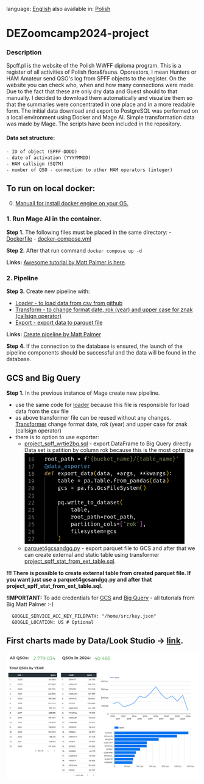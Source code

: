 <!--multilang v0 en:README.md pl:READMEPL.md -->
<!--multilang buttons-->

language: [English](README.md) also available in:
[Polish](READMEPL.md)

<!--lang:en-->

# DEZoomcamp2024-project

### Description
Spcff.pl is the website of the Polish WWFF diploma program. This is a register of all activities of Polish flora&fauna. Oporeators, I mean Hunters or HAM Amateur send QSO's log from SPFF objects to the register. On the website you can check who, when and how many connections were made. Due to the fact that these are only dry data and Guest should to that manually. I decided to download them automatically and visualize them so that the summaries were concentrated in one place and in a more readable form. The initial data download and export to PostgreSQL was performed on a local environment using Docker and Mage AI. Simple transformation data was made by Mage. The scripts have been included in the repository.


#### Data set structure:
```
- ID of object (SPFF-DDDD)
- date of activation (YYYYMMDD)
- HAM callsign (SQ7M)
- number of QSO - connection to other HAM operators (integer)
```

## To run on local docker:

0. [Manuall for install docker engine on your OS.](https://docs.docker.com/engine/install/)


### 1. Run Mage AI in the container.  

**Step 1.** The following files must be placed in the same directory:
      - [Dockerfile](https://github.com/mik19821/dezoomcamp2024-project/blob/main/Dockerfile) 
      - [docker-compose.yml](https://github.com/mik19821/dezoomcamp2024-project/blob/main/docker-compose.yml)
   
   **Step 2.** After that run command ``` docker compose up -d ```
   
   **Links:** [Awesome tutorial by Matt Palmer is here](https://youtu.be/2SV-av3L3-k?feature=shared).  

### 2. Pipeline
   **Step 3.** Create new pipeline with:
   - [Loader - to load data from csv from github](https://github.com/mik19821/dezoomcamp2024-project/blob/main/mage-local/data_loaders/project_spff_loader.py)
   - [Transform - to change format date, rok (year) and upper case for znak (callsign operator) ](https://github.com/mik19821/dezoomcamp2024-project/blob/main/mage-local/transformers/project_spff_transform.py)
   - [Export - export data to parquet file](https://github.com/mik19821/dezoomcamp2024-project/blob/main/mage-local/data_exporters/project_spff_exporter2pg.py)
   
   **Links:** [Create pipeline by Matt Palmer]([Pipelines](https://youtu.be/stI-gg4QBnI?feature=shared))

   **Step 4.** If the connection to the database is ensured, the launch of the pipeline components should be successful and the data will be found in the database.


## GCS and Big Query

**Step 1.** In the previous instance of Mage create new pipeline.
- use the same code for [loader](https://github.com/mik19821/dezoomcamp2024-project/blob/main/mage-cloud/data_loaders/project_spff_loader.py) because this file is responsible for load data from the csv file
- as above transformer file can be reused without any changes. [Transformer](https://github.com/mik19821/dezoomcamp2024-project/blob/main/mage-local/transformers/project_spff_transform.py) change format date, rok (year) and upper case for znak (callsign operator)
- there is to option to use exporter:
  - [project_spff_wrtie2bq.sql](https://github.com/mik19821/dezoomcamp2024-project/blob/main/mage-cloud/data_exporters/project_spff_wrtie2bq.sql) - export DataFrame to Big Query directly
  Data set is patition by column rok because this is the most optimize ![Partitioning](https://github.com/mik19821/dezoomcamp2024-project/blob/main/img/partitioning.png) 
  - [parquet4gcsandgq.py](https://github.com/mik19821/dezoomcamp2024-project/blob/main/mage-cloud/data_exporters/parquet4gcsandgq.py) - export parquet file to GCS and after that we can create external and static table using transformer  
  [project_spff_stat_from_ext_table.sql](https://github.com/mik19821/dezoomcamp2024-project/blob/main/mage-cloud/transformers/project_spff_stat_from_ext_table.sql). 


[//]: # (#### Files:)

[//]: # (1. mage-cloud/data_loaders/project_spff_loader.py)

[//]: # (2. mage-cloud/transformers/project_spff_transform.py)

[//]: # (3. mage-cloud/data_exporters/parquet4gcsandgq.py)

[//]: # (4. mage-cloud/transformers/project_spff_stat_from_ext_table.sql)

[//]: # (5. mage-cloud/data_exporters/project_spff_wrtie2bq.sql)

**!!! There is possible to create external table from created parquet file. If you want just use a parquet4gcsandgq.py and after that project_spff_stat_from_ext_table.sql.** 

**!IMPORTANT:** To add credentials for [GCS](https://youtu.be/w0XmcASRUnc?feature=shared) and [Big Query](https://youtu.be/JKp_uzM-XsM?feature=shared) - all tutorials from Big Matt Palmer :-) 
``` 
  GOOGLE_SERVICE_ACC_KEY_FILEPATH: "/home/src/key.json"
  GOOGLE_LOCATION: US # Optional
```




## First charts made by Data/Look Studio -> [link](https://lookerstudio.google.com/s/iMUVwbUlJrk).
![Charts01](https://github.com/mik19821/dezoomcamp2024-project/blob/main/img/multichart01.png)



[//]: # (#### TODO:)

[//]: # (1. Get dataset)

[//]: # (- [x] script getting data statistics &#40;one csv file for each object&#41;)

[//]: # (- [ ] create parquet file from csv)

[//]: # (2. Import and transformation)

[//]: # (- [X] import file to container with postgresql &#40;v15&#41;)

[//]: # (  - transformation:)

[//]: # (    - [X] activation's date to date format)

[//]: # (    - [X] change callsign to uppercase)

[//]: # (- [ ] copy file to gcs)

[//]: # (- [ ] import file to BigQuery)

[//]: # (  - transformation:)

[//]: # (    - [ ] activation's date to date format)

[//]: # (    - [ ] change callsign to uppercase)

[//]: # (3. create dashboards)
